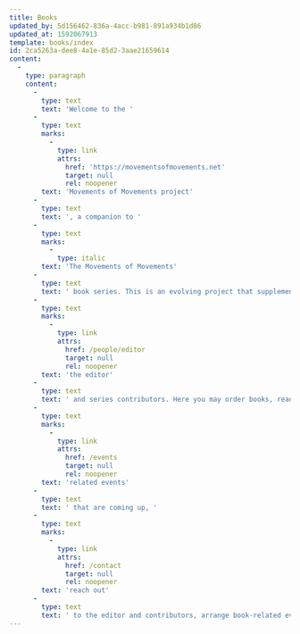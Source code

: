 ```yaml
---
title: Books
updated_by: 5d156462-836a-4acc-b981-891a934b1d86
updated_at: 1592067913
template: books/index
id: 2ca5263a-dee8-4a1e-85d2-3aae21659614
content:
  -
    type: paragraph
    content:
      -
        type: text
        text: 'Welcome to the '
      -
        type: text
        marks:
          -
            type: link
            attrs:
              href: 'https://movementsofmovements.net'
              target: null
              rel: noopener
        text: 'Movements of Movements project'
      -
        type: text
        text: ', a companion to '
      -
        type: text
        marks:
          -
            type: italic
        text: 'The Movements of Movements'
      -
        type: text
        text: ' book series. This is an evolving project that supplements the series with updates from '
      -
        type: text
        marks:
          -
            type: link
            attrs:
              href: /people/editor
              target: null
              rel: noopener
        text: 'the editor'
      -
        type: text
        text: ' and series contributors. Here you may order books, read reviews, find out about '
      -
        type: text
        marks:
          -
            type: link
            attrs:
              href: /events
              target: null
              rel: noopener
        text: 'related events'
      -
        type: text
        text: ' that are coming up, '
      -
        type: text
        marks:
          -
            type: link
            attrs:
              href: /contact
              target: null
              rel: noopener
        text: 'reach out'
      -
        type: text
        text: ' to the editor and contributors, arrange book-related events, and learn more about the individual volumes.'
---
```

